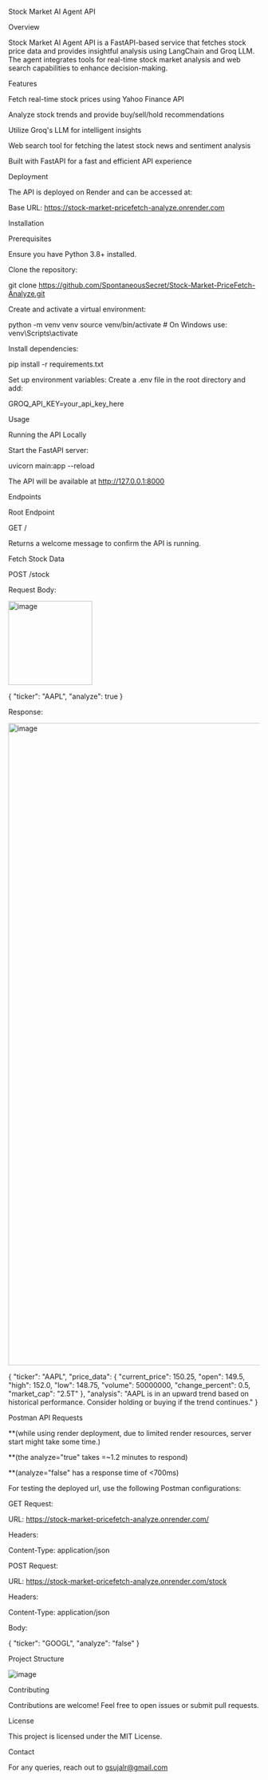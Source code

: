 Stock Market AI Agent API

Overview

Stock Market AI Agent API is a FastAPI-based service that fetches stock price data and provides insightful analysis using LangChain and Groq LLM. The agent integrates tools for real-time stock market analysis and web search capabilities to enhance decision-making.

Features

Fetch real-time stock prices using Yahoo Finance API

Analyze stock trends and provide buy/sell/hold recommendations

Utilize Groq's LLM for intelligent insights

Web search tool for fetching the latest stock news and sentiment analysis

Built with FastAPI for a fast and efficient API experience

Deployment

The API is deployed on Render and can be accessed at:

Base URL: https://stock-market-pricefetch-analyze.onrender.com

Installation

Prerequisites

Ensure you have Python 3.8+ installed.

Clone the repository:

git clone https://github.com/SpontaneousSecret/Stock-Market-PriceFetch-Analyze.git

Create and activate a virtual environment:

python -m venv venv
source venv/bin/activate  # On Windows use: venv\Scripts\activate

Install dependencies:

pip install -r requirements.txt

Set up environment variables:
Create a .env file in the root directory and add:

GROQ_API_KEY=your_api_key_here

Usage

Running the API Locally

Start the FastAPI server:

uvicorn main:app --reload

The API will be available at http://127.0.0.1:8000

Endpoints

Root Endpoint

GET /

Returns a welcome message to confirm the API is running.

Fetch Stock Data

POST /stock

Request Body:

<img width="168" alt="image" src="https://github.com/user-attachments/assets/3d1d6ce6-f52a-41ab-8a83-1e48b4e5f725" />


{
    "ticker": "AAPL",
    "analyze": true
}

Response:

<img width="1284" alt="image" src="https://github.com/user-attachments/assets/ad85bebc-8309-4158-99a6-fc44f95e1c2b" />


{
    "ticker": "AAPL",
    "price_data": {
        "current_price": 150.25,
        "open": 149.5,
        "high": 152.0,
        "low": 148.75,
        "volume": 50000000,
        "change_percent": 0.5,
        "market_cap": "2.5T"
    },
    "analysis": "AAPL is in an upward trend based on historical performance. Consider holding or buying if the trend continues."
}

Postman API Requests

**(while using render deployment, due to limited render resources, server start might take some time.)

**(the analyze="true" takes =~1.2 minutes to respond)

**(analyze="false" has a response time of <700ms)

For testing the deployed url, use the following Postman configurations:

GET Request:

URL: https://stock-market-pricefetch-analyze.onrender.com/

Headers:

Content-Type: application/json

POST Request:

URL: https://stock-market-pricefetch-analyze.onrender.com/stock

Headers:

Content-Type: application/json

Body:

{
    "ticker": "GOOGL",
    "analyze": "false"
}

Project Structure

![image](https://github.com/user-attachments/assets/5319ed36-7a74-49ca-b556-2ec9da4b8f11)


Contributing

Contributions are welcome! Feel free to open issues or submit pull requests.

License

This project is licensed under the MIT License.

Contact

For any queries, reach out to gsujalr@gmail.com

